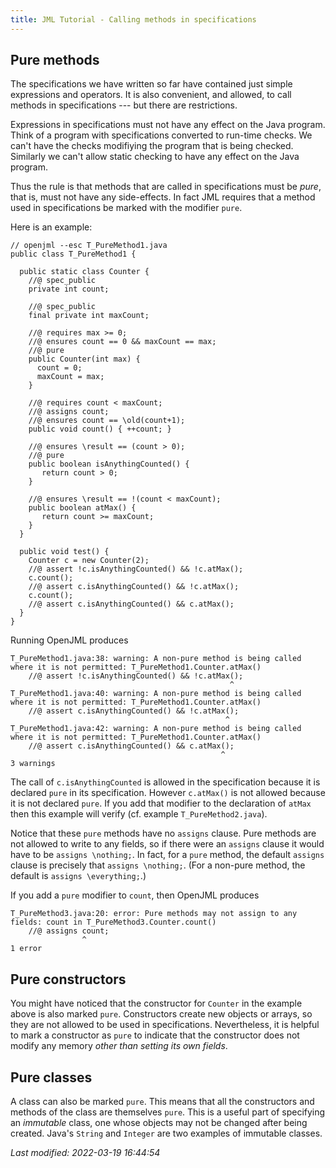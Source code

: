 ```yaml
---
title: JML Tutorial - Calling methods in specifications
---
```


## Pure methods

The specifications we have written so far have contained just simple
expressions and operators. It is also convenient, and allowed, to call
methods in specifications --- but there are restrictions.

Expressions in specifications must not have any effect on the Java program.
Think of a program with specifications converted to run-time checks. We
can't have the checks modifiying the program that is being checked.
Similarly we can't allow static checking to have any effect on the Java program.

Thus the rule is that methods that are called in specifications must be 
_pure_, that is, must not have any side-effects. In fact JML requires that 
a method used in specifications be marked with the modifier `pure`.

Here is an example:
```
// openjml --esc T_PureMethod1.java
public class T_PureMethod1 {

  public static class Counter {
    //@ spec_public
    private int count;

    //@ spec_public
    final private int maxCount;

    //@ requires max >= 0;
    //@ ensures count == 0 && maxCount == max;
    //@ pure
    public Counter(int max) {
      count = 0;
      maxCount = max;
    }

    //@ requires count < maxCount;
    //@ assigns count;
    //@ ensures count == \old(count+1);
    public void count() { ++count; }

    //@ ensures \result == (count > 0);
    //@ pure
    public boolean isAnythingCounted() {
       return count > 0;
    }

    //@ ensures \result == !(count < maxCount);
    public boolean atMax() {
       return count >= maxCount;
    }
  }

  public void test() {
    Counter c = new Counter(2);
    //@ assert !c.isAnythingCounted() && !c.atMax();
    c.count();
    //@ assert c.isAnythingCounted() && !c.atMax();
    c.count();
    //@ assert c.isAnythingCounted() && c.atMax();
  }
}
```
Running OpenJML produces
```
T_PureMethod1.java:38: warning: A non-pure method is being called where it is not permitted: T_PureMethod1.Counter.atMax()
    //@ assert !c.isAnythingCounted() && !c.atMax();
                                                 ^
T_PureMethod1.java:40: warning: A non-pure method is being called where it is not permitted: T_PureMethod1.Counter.atMax()
    //@ assert c.isAnythingCounted() && !c.atMax();
                                                ^
T_PureMethod1.java:42: warning: A non-pure method is being called where it is not permitted: T_PureMethod1.Counter.atMax()
    //@ assert c.isAnythingCounted() && c.atMax();
                                               ^
3 warnings
```

The call of `c.isAnythingCounted` is allowed in the specification because
it is declared `pure` in its specification. However
`c.atMax()` is not allowed because it is not declared `pure`.
If you add that modifier to the declaration of `atMax` then this example will
verify (cf. example `T_PureMethod2.java`).

Notice that these `pure` methods have no `assigns` clause. Pure methods are
not allowed to write to any fields, so if there were an `assigns` clause
it would have to be `assigns \nothing;`. In fact, for a `pure` method,
the default `assigns` clause is precisely that `assigns \nothing;`.
(For a non-pure method, the default is `assigns \everything;`.)

If you add a `pure` modifier to `count`, then OpenJML produces
```
T_PureMethod3.java:20: error: Pure methods may not assign to any fields: count in T_PureMethod3.Counter.count()
    //@ assigns count;
                ^
1 error
```

## Pure constructors
You might have noticed that the constructor for `Counter` in the example
above is also marked `pure`. Constructors create new objects or arrays, so they are not allowed to be used in specifications. Nevertheless, it is helpful to 
mark a constructor as `pure` to indicate that the constructor does not modify any memory _other than setting its own fields_.

## Pure classes
A class can also be marked `pure`. This means that all the constructors and
methods of the class are themselves `pure`. This is a useful part of 
specifying an _immutable_ class, one whose objects may not be changed after
being created. Java's `String` and `Integer` are two examples of immutable classes.


_Last modified: 2022-03-19 16:44:54_
